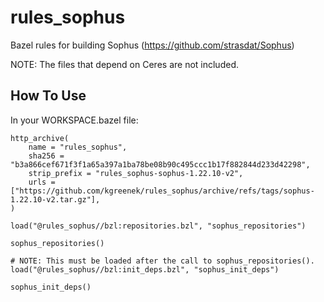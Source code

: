 # rules_sophus

Bazel rules for building Sophus (https://github.com/strasdat/Sophus)

NOTE: The files that depend on Ceres are not included.

## How To Use

In your WORKSPACE.bazel file:

```
http_archive(
    name = "rules_sophus",
    sha256 = "b3a866cef671f3f1a65a397a1ba78be08b90c495ccc1b17f882844d233d42298",
    strip_prefix = "rules_sophus-sophus-1.22.10-v2",
    urls = ["https://github.com/kgreenek/rules_sophus/archive/refs/tags/sophus-1.22.10-v2.tar.gz"],
)

load("@rules_sophus//bzl:repositories.bzl", "sophus_repositories")

sophus_repositories()

# NOTE: This must be loaded after the call to sophus_repositories().
load("@rules_sophus//bzl:init_deps.bzl", "sophus_init_deps")

sophus_init_deps()
```
